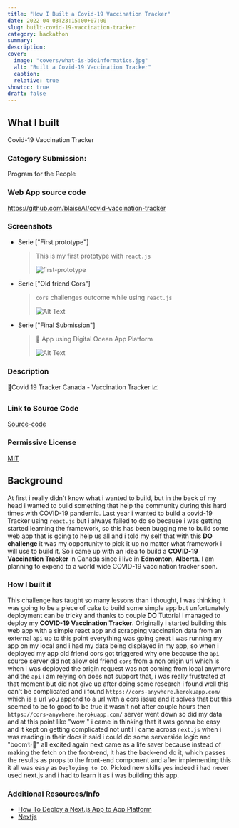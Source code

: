 ```yaml
---
title: "How I Built a Covid-19 Vaccination Tracker"
date: 2022-04-03T23:15:00+07:00
slug: built-covid-19-vaccination-tracker
category: hackathon
summary:
description:
cover:
  image: "covers/what-is-bioinformatics.jpg"
  alt: "Built a Covid-19 Vaccination Tracker"
  caption:
  relative: true
showtoc: true
draft: false
---
```


## What I built

Covid-19 Vaccination Tracker

### Category Submission:

Program for the People

### Web App source code

https://github.com/blaiseAI/covid-vaccination-tracker

### Screenshots

- Serie ["First prototype"]

  > This is my first prototype with `react.js`
  >
  > ![first-prototype](https://dev-to-uploads.s3.amazonaws.com/i/incuzse3ds6t5ytooyte.png)

- Serie ["Old friend Cors"]

  > `cors` challenges outcome while using `react.js`
  >
  > ![Alt Text](https://cdn.discordapp.com/attachments/545028771401433088/796508072251490334/unknown.png)

- Serie ["Final Submission"]
  > 🚀 App using Digital Ocean App Platform
  >
  > ![Alt Text](https://dev-to-uploads.s3.amazonaws.com/i/ou11jckv18udzf0t1q2x.png)

### Description

🦠Covid 19 Tracker Canada - Vaccination Tracker 📈

### Link to Source Code

[Source-code](https://github.com/blaiseAI/covid-vaccination-tracker)

### Permissive License

[MIT](https://choosealicense.com/licenses/mit/)

## Background

At first i really didn't know what i wanted to build, but in the back of my head i wanted to build something that help the community during this hard times with COVID-19 pandemic. Last year i wanted to build a covid-19 Tracker using `react.js` but i always failed to do so because i was getting started learning the framework, so this has been bugging me to build some web app that is going to help us all and i told my self that with this **DO challenge** it was my opportunity to pick it up no matter what framework i will use to build it. So i came up with an idea to build a **COVID-19 Vaccination Tracker** in Canada since i live in **Edmonton, Alberta**. I am planning to expend to a world wide COVID-19 vaccination tracker soon.

### How I built it

This challenge has taught so many lessons than i thought, I was thinking it was going to be a piece of cake to build some simple app but unfortunately deployment can be tricky and thanks to couple **DO** Tutorial i managed to deploy my **COVID-19 Vaccination Tracker**. Originally i started building this web app with a simple react app and scrapping vaccination data from an external `api` up to this point everything was going great i was running my app on my local and i had my data being displayed in my app, so when i deployed my app old friend cors got triggered why one because the `api` source server did not allow old friend `cors` from a non origin url which is when i was deployed the origin request was not coming from local anymore and the `api` i am relying on does not support that, i was really frustrated at that moment but did not give up after doing some research i found well this can't be complicated and i found `https://cors-anywhere.herokuapp.com/` which is a url you append to a url with a cors issue and it solves that but this seemed to be to good to be true it wasn't not after couple hours then `https://cors-anywhere.herokuapp.com/` server went down so did my data and at this point like "wow " i came in thinking that it was gonna be easy and it kept on getting complicated not until i came across `next.js` when i was reading in their docs it said i could do some serverside logic and "boom✨🚀" all excited again next came as a life saver because instead of making the fetch on the front-end, it has the back-end do it, which passes the results as props to the front-end component and after implementing this it all was easy as `Deploying to DO`.
Picked new skills yes indeed i had never used next.js and i had to learn it as i was building this app.

### Additional Resources/Info

- [How To Deploy a Next.js App to App Platform
  ](https://www.digitalocean.com/community/tutorials/how-to-deploy-a-next-js-app-to-app-platform)
- [Nextjs](https://nextjs.org/)
